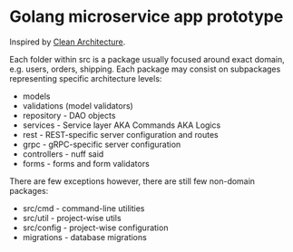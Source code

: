# Golang microservice app prototype

Inspired by [Clean Architecture](https://hackernoon.com/golang-clean-archithecture-efd6d7c43047).

Each folder within src is a package usually focused around exact domain, e.g. users, orders, shipping.
Each package may consist on subpackages representing specific architecture levels:

* models
* validations (model validators)
* repository - DAO objects
* services - Service layer AKA Commands AKA Logics
* rest - REST-specific server configuration and routes
* grpc - gRPC-specific server configuration
* controllers - nuff said
* forms - forms and form validators

There are few exceptions however, there are still few non-domain packages:

* src/cmd - command-line utilities
* src/util - project-wise utils
* src/config - project-wise configuration
* migrations - database migrations